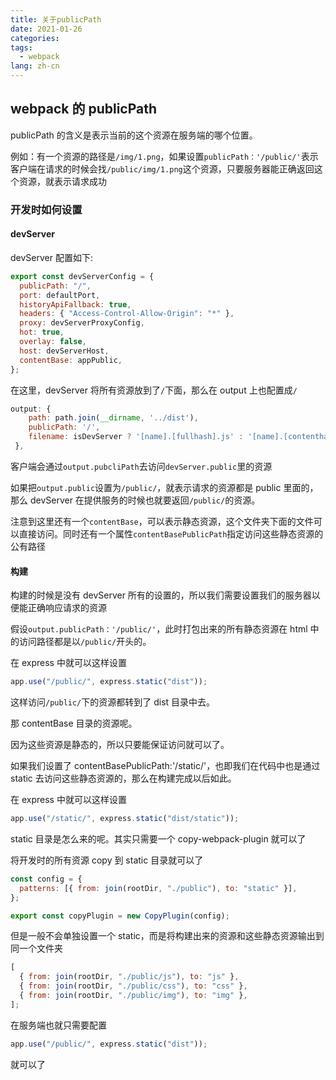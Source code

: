 ```yaml
---
title: 关于publicPath
date: 2021-01-26
categories:
tags:
  - webpack
lang: zh-cn
---
```


## webpack 的 publicPath

publicPath 的含义是表示当前的这个资源在服务端的哪个位置。

例如：有一个资源的路径是`/img/1.png`，如果设置`publicPath：'/public/'`表示客户端在请求的时候会找`/public/img/1.png`这个资源，只要服务器能正确返回这个资源，就表示请求成功

### 开发时如何设置

#### devServer

devServer 配置如下:

```js
export const devServerConfig = {
  publicPath: "/",
  port: defaultPort,
  historyApiFallback: true,
  headers: { "Access-Control-Allow-Origin": "*" },
  proxy: devServerProxyConfig,
  hot: true,
  overlay: false,
  host: devServerHost,
  contentBase: appPublic,
};
```

在这里，devServer 将所有资源放到了`/`下面，那么在 output 上也配置成`/`

```js
output: {
    path: path.join(__dirname, '../dist'),
    publicPath: '/',
    filename: isDevServer ? '[name].[fullhash].js' : '[name].[contenthash].js',
 },
```

客户端会通过`output.pubcliPath`去访问`devServer.public`里的资源

如果把`output.public`设置为`/public/`，就表示请求的资源都是 public 里面的，那么 devServer 在提供服务的时候也就要返回`/public/`的资源。

注意到这里还有一个`contentBase`，可以表示静态资源，这个文件夹下面的文件可以直接访问。同时还有一个属性`contentBasePublicPath`指定访问这些静态资源的公有路径

#### 构建

构建的时候是没有 devServer 所有的设置的，所以我们需要设置我们的服务器以便能正确响应请求的资源

假设`output.publicPath：'/public/'`，此时打包出来的所有静态资源在 html 中的访问路径都是以`/public/`开头的。

在 express 中就可以这样设置

```js
app.use("/public/", express.static("dist"));
```

这样访问`/public/`下的资源都转到了 dist 目录中去。

那 contentBase 目录的资源呢。

因为这些资源是静态的，所以只要能保证访问就可以了。

如果我们设置了 contentBasePublicPath:'/static/'，也即我们在代码中也是通过 static 去访问这些静态资源的，那么在构建完成以后如此。

在 express 中就可以这样设置

```js
app.use("/static/", express.static("dist/static"));
```

static 目录是怎么来的呢。其实只需要一个 copy-webpack-plugin 就可以了

将开发时的所有资源 copy 到 static 目录就可以了

```js
const config = {
  patterns: [{ from: join(rootDir, "./public"), to: "static" }],
};

export const copyPlugin = new CopyPlugin(config);
```

但是一般不会单独设置一个 static，而是将构建出来的资源和这些静态资源输出到同一个文件夹

```js
[
  { from: join(rootDir, "./public/js"), to: "js" },
  { from: join(rootDir, "./public/css"), to: "css" },
  { from: join(rootDir, "./public/img"), to: "img" },
];
```

在服务端也就只需要配置

```js
app.use("/public/", express.static("dist"));
```

就可以了
